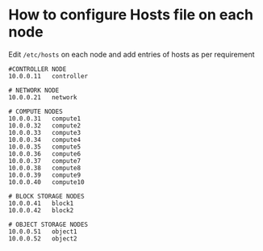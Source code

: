 # How to configure Hosts file on each node

Edit ```/etc/hosts``` on each node and add entries of hosts as per requirement 

```
#CONTROLLER NODE
10.0.0.11	controller

# NETWORK NODE
10.0.0.21	network

# COMPUTE NODES
10.0.0.31	compute1
10.0.0.32	compute2
10.0.0.33	compute3
10.0.0.34	compute4
10.0.0.35	compute5
10.0.0.36	compute6
10.0.0.37	compute7
10.0.0.38	compute8
10.0.0.39	compute9
10.0.0.40	compute10

# BLOCK STORAGE NODES
10.0.0.41	block1
10.0.0.42	block2

# OBJECT STORAGE NODES 
10.0.0.51	object1
10.0.0.52	object2
```
